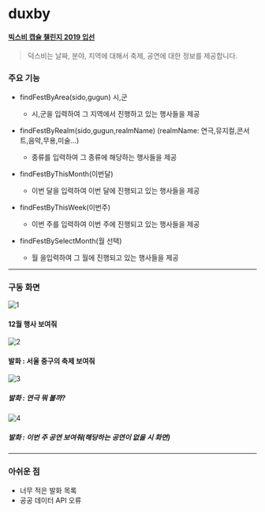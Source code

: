 # duxby
#### [빅스비 캡슐 챌린지 2019 입선](https://bixby.developer.samsung.com/newsroom/ko-kr/%EA%B3%B5%EC%A7%80-%E2%80%98%EB%B9%85%EC%8A%A4%EB%B9%84-%EC%BA%A1%EC%8A%90-%EC%B1%8C%EB%A6%B0%EC%A7%80-2019-%EA%B2%B0%EC%84%A0-%EC%A7%84%EC%B6%9C%EC%9E%91-%EB%B0%8F-%EC%9E%85%EC%84%A0%EC%9E%91%EC%9D%84-%EB%B0%9C%ED%91%9C%ED%95%A9%EB%8B%88%EB%8B%A4)
> 덕스비는 날짜, 분야, 지역에 대해서 축제, 공연에 대한 정보를 제공합니다.

###  주요 기능
 * findFestByArea(sido,gugun) 시,군
    - 시,군을 입력하여 그 지역에서 진행하고 있는 행사들을 제공

 * findFestByRealm(sido,gugun,realmName) (realmName: 연극,뮤지컬,콘서트,음악,무용,미술...)
    - 종류를 입력하여 그 종류에 해당하는 행사들을 제공

 * findFestByThisMonth(이번달)
    - 이번 달을 입력하여 이번 달에 진행되고 있는 행사들을 제공

 * findFestByThisWeek(이번주)
    - 이번 주를 입력하여 이번 주에 진행되고 있는 행사들을 제공

 * findFestBySelectMonth(월 선택)
   - 월 을입력하여 그 월에 진행되고 있는 행사들을 제공
   
---

###  구동 화면
![1](./img/12.png)
#### 12월 행사 보여줘
![2](./img/sido.png)
#### 발화 : 서울 중구의 축제 보여줘
![3](./img/realmName.png)
##### 발화 : 연극 뭐 볼까?
![4](./img/thisweek.png)
##### 발화 : 이번 주 공연 보여줘(해당하는 공연이 없을 시 화면)

---
### 아쉬운 점
 * 너무 적은 발화 목록
 * 공공 데이터 API 오류
